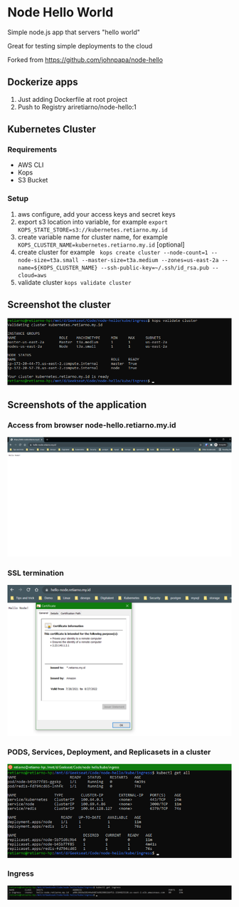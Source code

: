 # Node Hello World

Simple node.js app that servers "hello world"

Great for testing simple deployments to the cloud

Forked from https://github.com/johnpapa/node-hello

## Dockerize apps
1. Just adding Dockerfile at root project
2. Push to Registry ariretiarno/node-hello:1

## Kubernetes Cluster
### Requirements
- AWS CLI
- Kops
- S3 Bucket
### Setup
1. aws configure, add your access keys and secret keys
2. export s3 location into variable, for example ```export KOPS_STATE_STORE=s3://kubernetes.retiarno.my.id```
3. create variable name for cluster name, for example ```KOPS_CLUSTER_NAME=kubernetes.retiarno.my.id``` [optional]
4. create cluster for example ``` kops create cluster --node-count=1 --node-size=t3a.small --master-size=t3a.medium --zones=us-east-2a --name=${KOPS_CLUSTER_NAME} --ssh-public-key=~/.ssh/id_rsa.pub --cloud=aws```
5. validate cluster ```kops validate cluster```

## Screenshot the cluster
![alt text](https://github.com/ariretiarno/node-hello/blob/master/image/kops%20validate%20cluster.png)

## Screenshots of the application
### Access from browser node-hello.retiarno.my.id
![alt text](https://github.com/ariretiarno/node-hello/blob/master/image/application%20url.png)

### SSL termination
![alt text](https://github.com/ariretiarno/node-hello/blob/master/image/ssl.png)

### PODS, Services, Deployment, and Replicasets in a cluster
![alt text](https://github.com/ariretiarno/node-hello/blob/master/image/kubectl%20get%20all.png)

### Ingress
![alt text](https://github.com/ariretiarno/node-hello/blob/master/image/kubectl%20get%20ingress.png)


